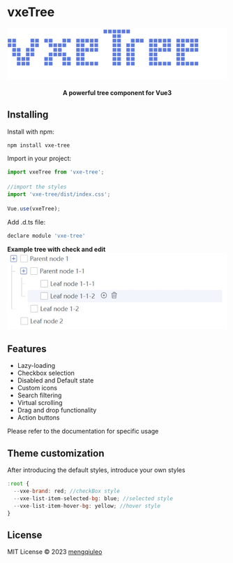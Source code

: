 # vxeTree

![logo](assets/logo.svg)
<p align='center'>
  <h4 align="center">A powerful tree component for Vue3</h4>
</p>


## Installing
Install with npm:
```
npm install vxe-tree
```
Import in your project:
```js
import vxeTree from 'vxe-tree';
 
//import the styles
import 'vxe-tree/dist/index.css';

Vue.use(vxeTree);
```
Add .d.ts file:
```js
declare module 'vxe-tree'
```

**Example tree with check and edit**
![tree](assets/tree.jpg)

## Features
- Lazy-loading 
- Checkbox selection
- Disabled and Default state
- Custom icons
- Search filtering
- Virtual scrolling
- Drag and drop functionality
- Action buttons

Please refer to the documentation for specific usage

## Theme customization
After introducing the default styles, introduce your own styles
```js
:root {
  --vxe-brand: red; //checkBox style
  --vxe-list-item-selected-bg: blue; //selected style
  --vxe-list-item-hover-bg: yellow; //hover style
}
```


## License
MIT License © 2023 [mengqiuleo](https://github.com/mengqiuleo)